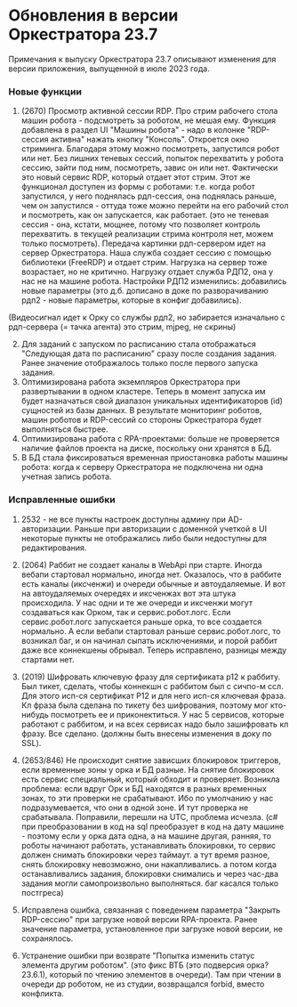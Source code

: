 # Обновления в версии Оркестратора 23.7

Примечания к выпуску Оркестратора 23.7 описывают изменения для версии приложения, выпущенной в июле 2023 года.

### Новые функции
1. (2670) Просмотр активной сессии RDP. Про стрим рабочего стола машин робота - подсмотреть за роботом, не мешая ему. Функция добавлена в раздел UI "Машины робота" - надо в колонке "RDP-сессия активна" нажать кнопку "Консоль". Откроется окно стриминга. Благодаря этому можно посмотреть, запустился робот или нет. Без лишних теневых сессий, попыток перехватить у робота сессию, зайти под ним, посмотреть, завис он или нет. Фактически это новый сервис RDP, который отдает этот стрим. Этот же функционал доступен из формы с роботами: т.е. когда робот запустился, у него поднялась рдп-сессия, она поднялась раньше, чем он запустился - оттуда тоже можно перейти на его рабочий стол и посмотреть, как он запускается, как работает. (это не теневая сессия - она, кстати, мощнее, потому что позволяет контроль перехватить. в текущей реализации стрима контроля нет, можем только посмотреть). Передача картинки рдп-сервером идет на сервер Оркестратора. Наша служба создает сессию с помощью библиотеки (FreeRDP) и отдает стрим. Нагрузка на сервер тоже возрастает, но не критично. Нагрузку отдает служба РДП2, она у нас не на машине робота. Настройки РДП2 изменились: добавились новые параметры (это д.б. дописано в доке по разворачиванию рдп2 - новые параметры, которые в конфиг добавились). 

(Видеосигнал идет к Орку со службы рдп2, но забирается изначально с рдп-сервера (= тачка агента)
это стрим, mjpeg, не скрины)

2. Для заданий с запуском по расписанию стала отображаться "Следующая дата по расписанию" сразу после создания задания. Ранее значение отображалось только после первого запуска задания.
3. Оптимизирована работа экземпляров Оркестратора при развертывании в одном кластере. Теперь в момент запуска им будет назначаться свой диапазон уникальных идентификаторов (id) сущностей из базы данных. В результате мониторинг роботов, машин роботов и RDP-сессий со стороны Оркестратора будет выполняться быстрее.
4. Оптимизирована работа с RPA-проектами: больше не проверяется наличие файлов проекта на диске, поскольку они хранятся в БД.
5. В БД стала фиксироваться временная приостановка работы машины робота: когда к серверу Оркестратора не подключена ни одна учетная запись робота. 

### Исправленные ошибки
1. 2532 - не все пункты настроек доступны админу при AD-авторизации. Раньше при авторизации с доменной учеткой в UI некоторые пункты не отображались либо были недоступны для редактирования.
2. (2064) Раббит не создает каналы в WebApi при старте. Иногда вебапи стартовал нормально, иногда нет. Оказалось, что в раббите есть каналы (иксченжи) и очереди обычные и автоудаляемые. И вот на автоудаляемых очередях и иксченжах вот эта штука происходила. У нас одни и те же очереди и иксченжи могут создаваться как Орком, так и сервис.робот.логс. Если сервис.робот.логс запускается раньше орка, то все создается нормально. А если вебапи стартовал раньше сервис.робот.логс, то возникал баг, и он начинал сыпать исключениями, и порой раббит даже все коннекшены обрывал. Теперь исправлено, разницы между стартами нет.
3. (2019) Шифровать ключевую фразу для сертификата p12 к раббиту. Был тикет, сделать, чтобы коннекшн с раббитом был с сичпо-м ссл. Для этого исп-ся сертификат P12 и для него исп-ся ключевая фраза. Кл фраза была сделана по тикету без шифрования, поэтому мог кто-нибудь посмотреть ее и приконектиться. У нас 5 сервисов, которые работают с раббитом, и на всех сервисах надо было зашифровать кл фразу. Все сделано. (должны быть внесены изменения в доку по SSL).
4. (2653/846) Не происходит снятие зависших блокировок триггеров, если временные зоны у орка и БД разные. На снятие блокировок есть сервис специальный, который обходит и проверяет. Возникла проблема: если вдруг Орк и БД находятся в разных временных зонах, то эти проверки не срабатывают. Ибо по умолчанию у нас подразумевается, что они в одной зоне. И тут проверка не срабатывала. Поправили, перешли на UTC, проблема исчезла. (с# при преобразовании в код на sql преобразует в код на дату машине - поэтому если у орка дата одна, а на машине другая, ранняя, то роботы начинают работать, устанавливать блокировки, то сервис должен снимать блокировки через таймаут. а тут время разное, снять блокировку невозможно, они накапливались. а потом когда останавливались задания, блокировки снимались и через час-два задания могли самопроизвольно выполняться. баг касался только постгреса)
5. Исправлена ошибка, связанная с поведением параметра "Закрыть RDP-сессию" при загрузке новой версии RPA-проекта. Ранее значение параметра, установленное при загрузке новой версии, не сохранялось. 

6. Устранение ошибки при возврате "Попытка изменить статус элемента другим роботом". (это фикс ВТБ (это подверсия орка? 23.6.1), который по чтению элементов в очереди). Там при чтении в очереди др роботом, не из студии, возвращался forbid, вместо конфликта. 






